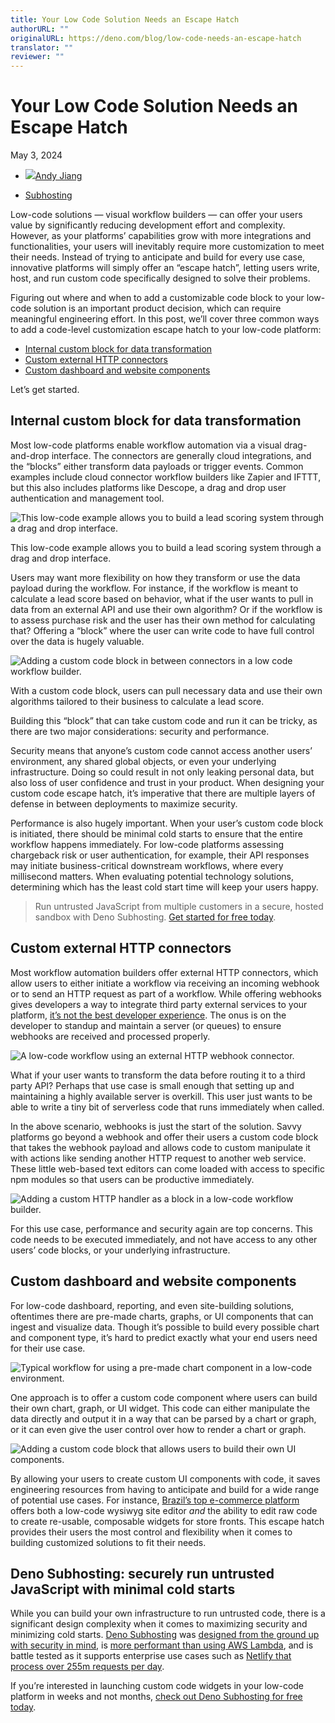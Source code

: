 ```yaml
---
title: Your Low Code Solution Needs an Escape Hatch
authorURL: ""
originalURL: https://deno.com/blog/low-code-needs-an-escape-hatch
translator: ""
reviewer: ""
---
```


# Your Low Code Solution Needs an Escape Hatch

<!-- more -->

May 3, 2024[][1]

-   [![](https://github.com/lambtron.png)Andy Jiang][2]

-   [Subhosting][3]

Low-code solutions — visual workflow builders — can offer your users value by significantly reducing development effort and complexity. However, as your platforms’ capabilities grow with more integrations and functionalities, your users will inevitably require more customization to meet their needs. Instead of trying to anticipate and build for every use case, innovative platforms will simply offer an “escape hatch”, letting users write, host, and run custom code specifically designed to solve their problems.

Figuring out where and when to add a customizable code block to your low-code solution is an important product decision, which can require meaningful engineering effort. In this post, we’ll cover three common ways to add a code-level customization escape hatch to your low-code platform:

-   [Internal custom block for data transformation][4]
-   [Custom external HTTP connectors][5]
-   [Custom dashboard and website components][6]

Let’s get started.

## [][7]Internal custom block for data transformation

Most low-code platforms enable workflow automation via a visual drag-and-drop interface. The connectors are generally cloud integrations, and the “blocks” either transform data payloads or trigger events. Common examples include cloud connector workflow builders like Zapier and IFTTT, but this also includes platforms like Descope, a drag and drop user authentication and management tool.

![This low-code example allows you to build a lead scoring system through a drag and drop interface.](/blog/low-code-needs-an-escape-hatch/custom-internal-block-1.png)

This low-code example allows you to build a lead scoring system through a drag and drop interface.

Users may want more flexibility on how they transform or use the data payload during the workflow. For instance, if the workflow is meant to calculate a lead score based on behavior, what if the user wants to pull in data from an external API and use their own algorithm? Or if the workflow is to assess purchase risk and the user has their own method for calculating that? Offering a “block” where the user can write code to have full control over the data is hugely valuable.

![Adding a custom code block in between connectors in a low code workflow builder.](/blog/low-code-needs-an-escape-hatch/custom-internal-block-2.png)

With a custom code block, users can pull necessary data and use their own algorithms tailored to their business to calculate a lead score.

Building this “block” that can take custom code and run it can be tricky, as there are two major considerations: security and performance.

Security means that anyone’s custom code cannot access another users’ environment, any shared global objects, or even your underlying infrastructure. Doing so could result in not only leaking personal data, but also loss of user confidence and trust in your product. When designing your custom code escape hatch, it’s imperative that there are multiple layers of defense in between deployments to maximize security.

Performance is also hugely important. When your user’s custom code block is initiated, there should be minimal cold starts to ensure that the entire workflow happens immediately. For low-code platforms assessing chargeback risk or user authentication, for example, their API responses may initiate business-critical downstream workflows, where every millisecond matters. When evaluating potential technology solutions, determining which has the least cold start time will keep your users happy.

> Run untrusted JavaScript from multiple customers in a secure, hosted sandbox with Deno Subhosting. [Get started for free today][8].

## [][9]Custom external HTTP connectors

Most workflow automation builders offer external HTTP connectors, which allow users to either initiate a workflow via receiving an incoming webhook or to send an HTTP request as part of a workflow. While offering webhooks gives developers a way to integrate third party external services to your platform, [it’s not the best developer experience][10]. The onus is on the developer to standup and maintain a server (or queues) to ensure webhooks are received and processed properly.

![A low-code workflow using an external HTTP webhook connector.](/blog/low-code-needs-an-escape-hatch/custom-external-http-connector-1.png)

What if your user wants to transform the data before routing it to a third party API? Perhaps that use case is small enough that setting up and maintaining a highly available server is overkill. This user just wants to be able to write a tiny bit of serverless code that runs immediately when called.

In the above scenario, webhooks is just the start of the solution. Savvy platforms go beyond a webhook and offer their users a custom code block that takes the webhook payload and allows code to custom manipulate it with actions like sending another HTTP request to another web service. These little web-based text editors can come loaded with access to specific npm modules so that users can be productive immediately.

![Adding a custom HTTP handler as a block in a low-code workflow builder.](/blog/low-code-needs-an-escape-hatch/custom-external-http-connector-2.png)

For this use case, performance and security again are top concerns. This code needs to be executed immediately, and not have access to any other users’ code blocks, or your underlying infrastructure.

## [][11]Custom dashboard and website components

For low-code dashboard, reporting, and even site-building solutions, oftentimes there are pre-made charts, graphs, or UI components that can ingest and visualize data. Though it’s possible to build every possible chart and component type, it’s hard to predict exactly what your end users need for their use case.

![Typical workflow for using a pre-made chart component in a low-code environment.](/blog/low-code-needs-an-escape-hatch/custom-ui-component-1.png)

One approach is to offer a custom code component where users can build their own chart, graph, or UI widget. This code can either manipulate the data directly and output it in a way that can be parsed by a chart or graph, or it can even give the user control over how to render a chart or graph.

![Adding a custom code block that allows users to build their own UI components.](/blog/low-code-needs-an-escape-hatch/custom-ui-component-2.png)

By allowing your users to create custom UI components with code, it saves engineering resources from having to anticipate and build for a wide range of potential use cases. For instance, [Brazil’s top e-commerce platform][12] offers both a low-code wysiwyg site editor _and_ the ability to edit raw code to create re-usable, composable widgets for store fronts. This escape hatch provides their users the most control and flexibility when it comes to building customized solutions to fit their needs.

## [][13]Deno Subhosting: securely run untrusted JavaScript with minimal cold starts

While you can build your own infrastructure to run untrusted code, there is a significant design complexity when it comes to maximizing security and minimizing cold starts. [Deno Subhosting][14] was [designed from the ground up with security in mind][15], is [more performant than using AWS Lambda][16], and is battle tested as it supports enterprise use cases such as [Netlify that process over 255m requests per day][17].

If you’re interested in launching custom code widgets in your low-code platform in weeks and not months, [check out Deno Subhosting for free today][18].

[1]: /feed "Atom Feed"
[2]: https://github.com/lambtron
[3]: /blog?tag=subhosting
[4]: #internal-custom-block-for-data-transformation
[5]: #custom-external-http-connectors
[6]: #custom-dashboard-and-website-components
[7]: #internal-custom-block-for-data-transformation
[8]: /subhosting
[9]: #custom-external-http-connectors
[10]: /blog/webhooks-suck
[11]: #custom-dashboard-and-website-components
[12]: /blog/deco-cx-subhosting-serve-their-clients-storefronts-fast
[13]: #deno-subhosting-securely-run-untrusted-javascript-with-minimal-cold-starts
[14]: /subhosting
[15]: /blog/subhosting-security-run-untrusted-code
[16]: /blog/subhosting-vs-lambda
[17]: /blog/netlify-subhosting
[18]: /subhosting